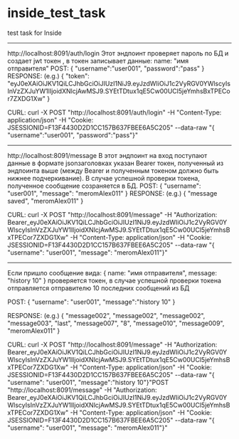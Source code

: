 # inside_test_task
test task for Inside
***
http://localhost:8091/auth/login
Этот эндпоинт проверяет пароль по БД и создает jwt токен , в токен записывает данные: name: "имя отправителя"
POST:
{
"username":"user001",
"password":"pass"
}
RESPONSE: (e.g.)
{
"token": "eyJ0eXAiOiJKV1QiLCJhbGciOiJIUzI1NiJ9.eyJzdWIiOiJ1c2VyRGV0YWlscyIsInVzZXJuYW1lIjoidXNlcjAwMSJ9.SYEtTDtux1qE5Cw00UCl5jeYmhsBxTPECor7ZXDG1Xw"
}

CURL:
curl -X POST "http://localhost:8091/auth/login" -H "Content-Type: application/json" -H "Cookie: JSESSIONID=F13F4430D2D1CC157B637FBEE6A5C205" --data-raw "{    \"username\":\"user001\",    \"password\":\"pass\"}"
***
http://localhost:8091/message
В этот эндпоинт на вход поступают данные в формате jsonзаголовках указан Bearer токен, полученный из эндпоинта выше (между Bearer и полученным токеном должно быть нижнее подчеркивание). В случае успешной проверки токена, полученное сообщение созраняется в БД.
POST:
{
"username": "user001",
"message": "meromAlex011"
}
RESPONSE: (e.g.)
{
"message saved",
"meromAlex011"
}

CURL:
curl -X POST "http://localhost:8091/message" -H "Authorization: Bearer_eyJ0eXAiOiJKV1QiLCJhbGciOiJIUzI1NiJ9.eyJzdWIiOiJ1c2VyRGV0YWlscyIsInVzZXJuYW1lIjoidXNlcjAwMSJ9.SYEtTDtux1qE5Cw00UCl5jeYmhsBxTPECor7ZXDG1Xw" -H "Content-Type: application/json" -H "Cookie: JSESSIONID=F13F4430D2D1CC157B637FBEE6A5C205" --data-raw "{    \"username\": \"user001\",    \"message\": \"meromAlex011\"}"
***
Если пришло сообщение вида:
{    name:       "имя отправителя",    message:    "history 10" }
проверяется токен, в случае успешной проверки токена отправляется отправителю 10 последних сообщений из БД

POST:
{
"username": "user001",
"message":"history 10"
}

RESPONSE: (e.g.)
{
"message002",
"message002",
"message002",
"message003",
"last",
"message007",
"8",
"message010",
"message009",
"meromAlex011"
}

CURL:
curl -X POST "http://localhost:8091/message" -H "Authorization: Bearer_eyJ0eXAiOiJKV1QiLCJhbGciOiJIUzI1NiJ9.eyJzdWIiOiJ1c2VyRGV0YWlscyIsInVzZXJuYW1lIjoidXNlcjAwMSJ9.SYEtTDtux1qE5Cw00UCl5jeYmhsBxTPECor7ZXDG1Xw" -H "Content-Type: application/json" -H "Cookie: JSESSIONID=F13F4430D2D1CC157B637FBEE6A5C205" --data-raw "{    \"username\": \"user001\",    \"message\":\"history 10\"}"POST "http://localhost:8091/message" -H "Authorization: Bearer_eyJ0eXAiOiJKV1QiLCJhbGciOiJIUzI1NiJ9.eyJzdWIiOiJ1c2VyRGV0YWlscyIsInVzZXJuYW1lIjoidXNlcjAwMSJ9.SYEtTDtux1qE5Cw00UCl5jeYmhsBxTPECor7ZXDG1Xw" -H "Content-Type: application/json" -H "Cookie: JSESSIONID=F13F4430D2D1CC157B637FBEE6A5C205" --data-raw "{    \"username\": \"user001\",    \"message\": \"meromAlex011\"}"
